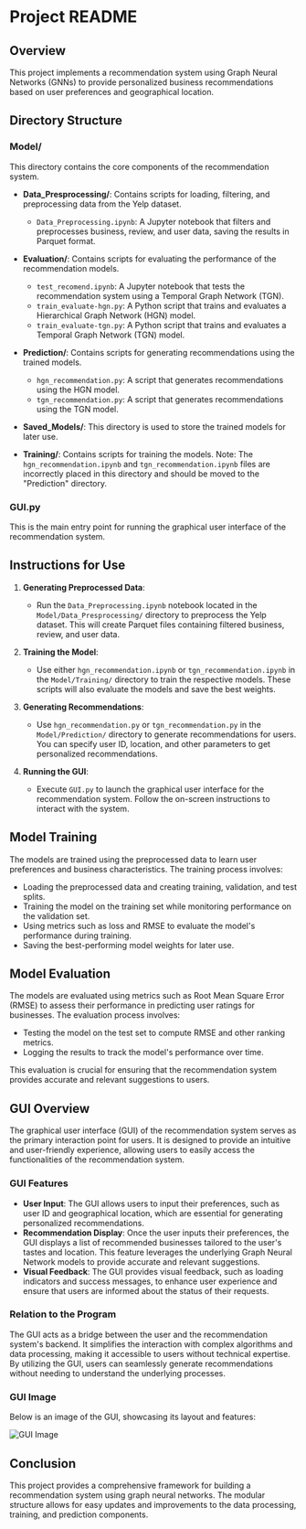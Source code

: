# Project README

## Overview
This project implements a recommendation system using Graph Neural Networks (GNNs) to provide personalized business recommendations based on user preferences and geographical location.

## Directory Structure

### Model/
This directory contains the core components of the recommendation system.

- **Data_Presprocessing/**: Contains scripts for loading, filtering, and preprocessing data from the Yelp dataset.
  - `Data_Preprocessing.ipynb`: A Jupyter notebook that filters and preprocesses business, review, and user data, saving the results in Parquet format.

- **Evaluation/**: Contains scripts for evaluating the performance of the recommendation models.
  - `test_recomend.ipynb`: A Jupyter notebook that tests the recommendation system using a Temporal Graph Network (TGN).
  - `train_evaluate-hgn.py`: A Python script that trains and evaluates a Hierarchical Graph Network (HGN) model.
  - `train_evaluate-tgn.py`: A Python script that trains and evaluates a Temporal Graph Network (TGN) model.

- **Prediction/**: Contains scripts for generating recommendations using the trained models.
  - `hgn_recommendation.py`: A script that generates recommendations using the HGN model.
  - `tgn_recommendation.py`: A script that generates recommendations using the TGN model.

- **Saved_Models/**: This directory is used to store the trained models for later use.

- **Training/**: Contains scripts for training the models. Note: The `hgn_recommendation.ipynb` and `tgn_recommendation.ipynb` files are incorrectly placed in this directory and should be moved to the "Prediction" directory.

### GUI.py
This is the main entry point for running the graphical user interface of the recommendation system.

## Instructions for Use

1. **Generating Preprocessed Data**:
   - Run the `Data_Preprocessing.ipynb` notebook located in the `Model/Data_Presprocessing/` directory to preprocess the Yelp dataset. This will create Parquet files containing filtered business, review, and user data.

2. **Training the Model**:
   - Use either `hgn_recommendation.ipynb` or `tgn_recommendation.ipynb` in the `Model/Training/` directory to train the respective models. These scripts will also evaluate the models and save the best weights.

3. **Generating Recommendations**:
   - Use `hgn_recommendation.py` or `tgn_recommendation.py` in the `Model/Prediction/` directory to generate recommendations for users. You can specify user ID, location, and other parameters to get personalized recommendations.

4. **Running the GUI**:
   - Execute `GUI.py` to launch the graphical user interface for the recommendation system. Follow the on-screen instructions to interact with the system.

## Model Training
The models are trained using the preprocessed data to learn user preferences and business characteristics. The training process involves:
- Loading the preprocessed data and creating training, validation, and test splits.
- Training the model on the training set while monitoring performance on the validation set.
- Using metrics such as loss and RMSE to evaluate the model's performance during training.
- Saving the best-performing model weights for later use.

## Model Evaluation
The models are evaluated using metrics such as Root Mean Square Error (RMSE) to assess their performance in predicting user ratings for businesses. The evaluation process involves:
- Testing the model on the test set to compute RMSE and other ranking metrics.
- Logging the results to track the model's performance over time.

This evaluation is crucial for ensuring that the recommendation system provides accurate and relevant suggestions to users.

## GUI Overview
The graphical user interface (GUI) of the recommendation system serves as the primary interaction point for users. It is designed to provide an intuitive and user-friendly experience, allowing users to easily access the functionalities of the recommendation system.

### GUI Features
- **User Input**: The GUI allows users to input their preferences, such as user ID and geographical location, which are essential for generating personalized recommendations.
- **Recommendation Display**: Once the user inputs their preferences, the GUI displays a list of recommended businesses tailored to the user's tastes and location. This feature leverages the underlying Graph Neural Network models to provide accurate and relevant suggestions.
- **Visual Feedback**: The GUI provides visual feedback, such as loading indicators and success messages, to enhance user experience and ensure that users are informed about the status of their requests.

### Relation to the Program
The GUI acts as a bridge between the user and the recommendation system's backend. It simplifies the interaction with complex algorithms and data processing, making it accessible to users without technical expertise. By utilizing the GUI, users can seamlessly generate recommendations without needing to understand the underlying processes.

### GUI Image
Below is an image of the GUI, showcasing its layout and features:

![GUI Image](GUI_Image.png)

## Conclusion
This project provides a comprehensive framework for building a recommendation system using graph neural networks. The modular structure allows for easy updates and improvements to the data processing, training, and prediction components.

